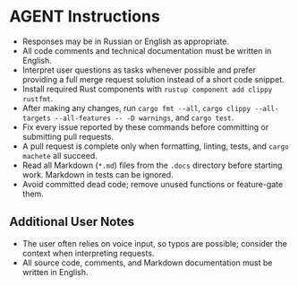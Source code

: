 # AGENT Instructions

- Responses may be in Russian or English as appropriate.
- All code comments and technical documentation must be written in English.
- Interpret user questions as tasks whenever possible and prefer providing a full merge request solution instead of a short code snippet.
- Install required Rust components with `rustup component add clippy rustfmt`.
- After making any changes, run `cargo fmt --all`, `cargo clippy --all-targets --all-features -- -D warnings`, and `cargo test`.
- Fix every issue reported by these commands before committing or submitting pull requests.
- A pull request is complete only when formatting, linting, tests, and `cargo machete` all succeed.
- Read all Markdown (`*.md`) files from the `.docs` directory before starting work. Markdown in tests can be ignored.
- Avoid committed dead code; remove unused functions or feature-gate them.

## Additional User Notes
- The user often relies on voice input, so typos are possible; consider the context when interpreting requests.
- All source code, comments, and Markdown documentation must be written in English.
